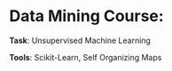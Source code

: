 # Data Mining Course:

**Task**: Unsupervised Machine Learning

**Tools**: Scikit-Learn, Self Organizing Maps
